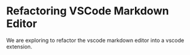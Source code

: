 # Refactoring VSCode Markdown Editor

We are exploring to refactor the vscode markdown editor into a vscode extension.


